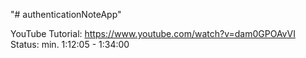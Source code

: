 "# authenticationNoteApp" 

YouTube Tutorial: https://www.youtube.com/watch?v=dam0GPOAvVI
Status: min. 1:12:05 - 1:34:00

